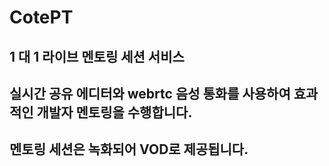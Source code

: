 # CotePT

## 1 대 1 라이브 멘토링 세션 서비스

## 실시간 공유 에디터와 webrtc 음성 통화를 사용하여 효과적인 개발자 멘토링을 수행합니다.

## 멘토링 세션은 녹화되어 VOD로 제공됩니다.
